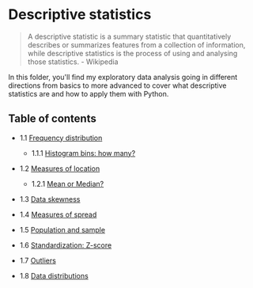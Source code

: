 # Descriptive statistics

> A descriptive statistic is a summary statistic that quantitatively describes or summarizes features from a collection of information, while descriptive statistics is the process of using and analysing those statistics. - Wikipedia

In this folder, you'll find my exploratory data analysis going in different directions from basics to more advanced to cover what descriptive statistics are and how to apply them with Python.

## Table of contents

- 1.1 [Frequency distribution](./1_1_0_frequency_distribution.ipynb)

  - 1.1.1 [Histogram bins: how many?](./1_1_1_histogram_bins.ipynb)

- 1.2 [Measures of location](./1_2_0_measures_of_location.ipynb)

  - 1.2.1 [Mean or Median?](./1_2_1_mean_or_median.ipynb)

- 1.3 [Data skewness](1_3_data_skewness.ipynb/)

- 1.4 [Measures of spread](./1_4_measures_of_spread.ipynb)

- 1.5 [Population and sample](./1_5_population_and_sample.ipynb)

- 1.6 [Standardization: Z-score](./1_6_0_standardization_z_score.ipynb)

- 1.7 [Outliers](./1_7_0_outliers.ipynb)

- 1.8 [Data distributions](./1_8_0_data_distributions.ipynb)
